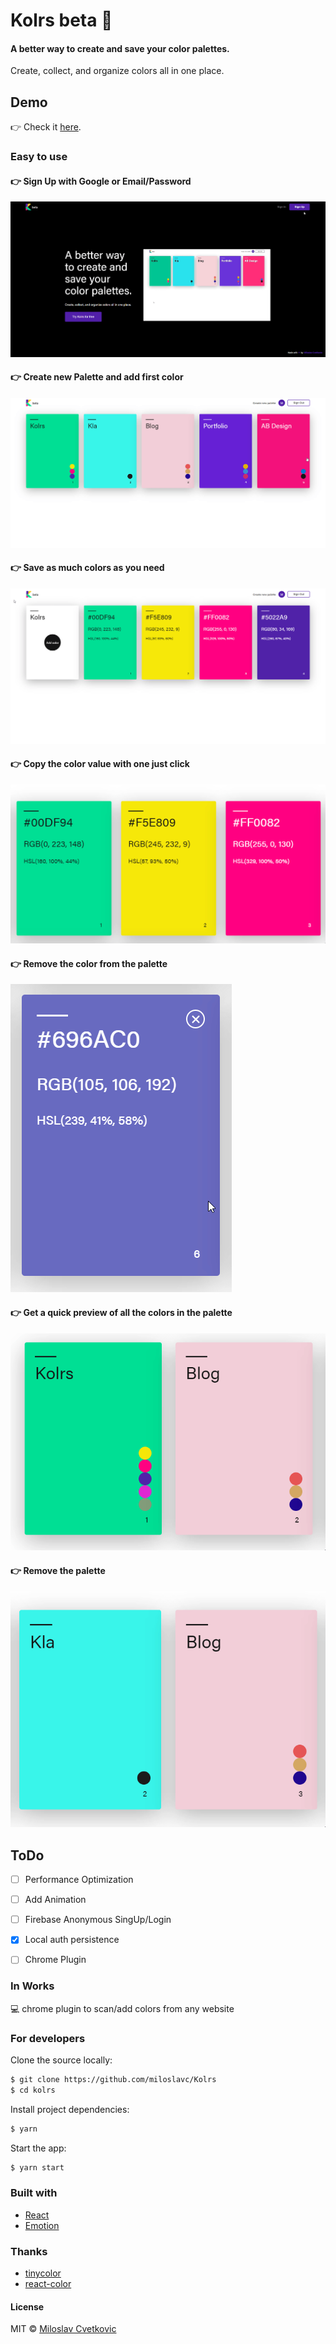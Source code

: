
# Kolrs beta 🎨

#### A better way to create and save your color palettes.


Create, collect, and organize colors all in one place.

## Demo
👉 Check it <a href="https://youtu.be/mXDrn1Nwev0">here</a>.


### Easy to use

#### 👉 Sign Up with Google or Email/Password
![](demo/sign.gif)


#### 👉 Create new Palette and add first color
![](demo/demo.gif)

#### 👉 Save as much colors as you need
![](demo/addcolor.gif)


#### 👉 Copy the color value with one just click
![](demo/copy.gif)


#### 👉 Remove the color from the palette
![](demo/delete.gif)


#### 👉 Get a quick preview of all the colors in the palette
![](demo/dots.gif)

#### 👉 Remove the palette
![](demo/removepalette.gif)


## ToDo

- [ ] Performance Optimization
- [ ] Add Animation
- [ ] Firebase Anonymous SingUp/Login
- [x] Local auth persistence
- [ ] Chrome Plugin


### In Works
💻 chrome plugin to scan/add colors from any website




### For developers
Clone the source locally:

```sh
$ git clone https://github.com/miloslavc/Kolrs
$ cd kolrs
```

Install project dependencies:

```sh
$ yarn
```
Start the app:

```sh
$ yarn start
```



### Built with
- [React](https://github.com/facebook/react)
- [Emotion](https://github.com/emotion-js/emotion)

### Thanks
- [tinycolor](https://github.com/bgrins/TinyColor)
- [react-color](https://github.com/emotion-js/emotion)

#### License

MIT  © [Miloslav Cvetkovic](http://miloslavc.com)
